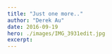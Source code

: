 ```yaml
---
title: "Just one more.."
author: "Derek Au"
date: 2016-09-19
hero: ./images/IMG_3931edit.jpg
excerpt: 
---
```



